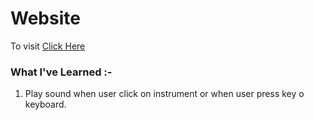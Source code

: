 # Website
To visit [Click Here](https://sunit130.github.io/Web-Dev-Projects/Drum%20Kit%20Challenge/)

### What I've Learned :-
  1. Play sound when user click on instrument or when user press key o keyboard.
